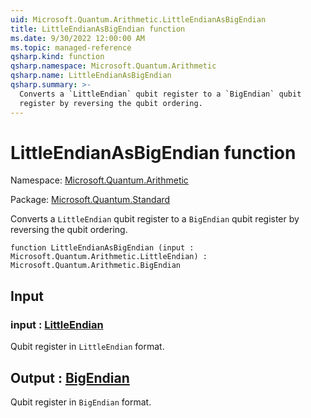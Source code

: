 ```yaml
---
uid: Microsoft.Quantum.Arithmetic.LittleEndianAsBigEndian
title: LittleEndianAsBigEndian function
ms.date: 9/30/2022 12:00:00 AM
ms.topic: managed-reference
qsharp.kind: function
qsharp.namespace: Microsoft.Quantum.Arithmetic
qsharp.name: LittleEndianAsBigEndian
qsharp.summary: >-
  Converts a `LittleEndian` qubit register to a `BigEndian` qubit
  register by reversing the qubit ordering.
---
```


# LittleEndianAsBigEndian function

Namespace: [Microsoft.Quantum.Arithmetic](xref:Microsoft.Quantum.Arithmetic)

Package: [Microsoft.Quantum.Standard](https://nuget.org/packages/Microsoft.Quantum.Standard)


Converts a `LittleEndian` qubit register to a `BigEndian` qubitregister by reversing the qubit ordering.

```qsharp
function LittleEndianAsBigEndian (input : Microsoft.Quantum.Arithmetic.LittleEndian) : Microsoft.Quantum.Arithmetic.BigEndian
```


## Input

### input : [LittleEndian](xref:Microsoft.Quantum.Arithmetic.LittleEndian)

Qubit register in `LittleEndian` format.



## Output : [BigEndian](xref:Microsoft.Quantum.Arithmetic.BigEndian)

Qubit register in `BigEndian` format.